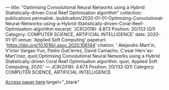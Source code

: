 —
title: "Optimising Convolutional Neural Networks using a Hybrid Statistically-driven Coral Reef Optimisation algorithm"
collection: publications
permalink: /publication/2020-01-01-Optimising-Convolutional-Neural-Networks-using-a-Hybrid-Statistically-driven-Coral-Reef-Optimisation-algorithm
excerpt: 'JCR(2018): 4.873 Position: 20/133 (Q1) Category: COMPUTER SCIENCE, ARTIFICIAL INTELLIGENCE'
date: 2020-01-01
venue: 'Applied Soft Computing'
paperurl: 'https://doi.org/10.1016/j.asoc.2020.106144'
citation: ' Alejandro Mart&apos;in,  V&apos;ictor Vargas-Yun,  Pedro Guti&apos;errez,  David Camacho,  C&apos;esar Herv&apos;as-Mart&apos;inez,    quot;Optimising Convolutional Neural Networks using a Hybrid Statistically-driven Coral Reef Optimisation algorithm.   quot; Applied Soft Computing, 2020.'
—
JCR(2018): 4.873 Position: 20/133 (Q1) Category: COMPUTER SCIENCE, ARTIFICIAL INTELLIGENCE

[Access paper here](https://doi.org/10.1016/j.asoc.2020.106144):target="_blank"